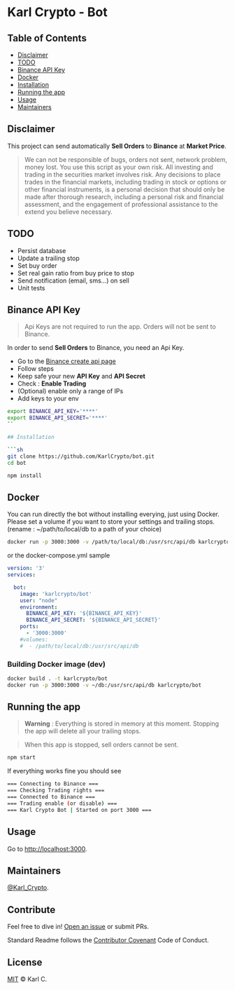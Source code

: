 # Karl Crypto - Bot

## Table of Contents

- [Disclaimer](#disclaimer)
- [TODO](#todo)
- [Binance API Key](#binance-api-key)
- [Docker](#docker)
- [Installation](#installation)
- [Running the app](#running-the-app)
- [Usage](#usage)
- [Maintainers](#maintainers)

## Disclaimer

This project can send automatically **Sell Orders** to **Binance** at **Market Price**.

> We can not be responsible of bugs, orders not sent, network problem, money lost. You use this script as your own risk.
> All investing and trading in the securities market involves risk. Any decisions to place trades in the financial markets, including trading in stock or options or other financial instruments, is a personal decision that should only be made after thorough research, including a personal risk and financial assessment, and the engagement of professional assistance to the extend you believe necessary. 

## TODO

- Persist database
- Update a trailing stop
- Set buy order
- Set real gain ratio from buy price to stop
- Send notification (email, sms…) on sell
- Unit tests

## Binance API Key

> Api Keys are not required to run the app. Orders will not be sent to Binance.

In order to send **Sell Orders** to Binance, you need an Api Key.

- Go to the [Binance create api page](https://www.binance.com/userCenter/createApi.html)
- Follow steps
- Keep safe your new **API Key** and **API Secret**
- Check : **Enable Trading**
- (Optional) enable only a range of IPs
- Add keys to your env

```sh
export BINANCE_API_KEY='****'
export BINANCE_API_SECRET='****'
``

## Installation

```sh
git clone https://github.com/KarlCrypto/bot.git
cd bot

npm install
```

## Docker

You can run directly the bot without installing everying, just using Docker.
Please set a volume if you want to store your settings and trailing stops. (rename : ~/path/to/local/db to a path of your choice)

```sh
docker run -p 3000:3000 -v /path/to/local/db:/usr/src/api/db karlcrypto/bot
```

or the docker-compose.yml sample

```yaml
version: '3'
services:

  bot:
    image: 'karlcrypto/bot'
    user: "node"
    environment:
      BINANCE_API_KEY: '${BINANCE_API_KEY}'
      BINANCE_API_SECRET: '${BINANCE_API_SECRET}'
    ports:
      - '3000:3000'
    #volumes:
    #  - /path/to/local/db:/usr/src/api/db
```

### Building Docker image (dev)

```sh
docker build . -t karlcrypto/bot
docker run -p 3000:3000 -v ~/db:/usr/src/api/db karlcrypto/bot
```

## Running the app

> **Warning** : Everything is stored in memory at this moment. Stopping the app will delete all your trailing stops.

> When this app is stopped, sell orders cannot be sent.

```sh
npm start
```

If everything works fine you should see
```sh
=== Connecting to Binance ===
=== Checking Trading rights ===
=== Connected to Binance ===
=== Trading enable (or disable) ===
=== Karl Crypto Bot | Started on port 3000 ===
```

## Usage

Go to [http://localhost:3000](http://localhost:3000).

## Maintainers

[@Karl_Crypto](https://twitter.com/karl_crypto).

## Contribute

Feel free to dive in! [Open an issue](https://github.com/KarlCrypto/bot/issues/new) or submit PRs.

Standard Readme follows the [Contributor Covenant](http://contributor-covenant.org/version/1/3/0/) Code of Conduct.

## License

[MIT](LICENSE) © Karl C.